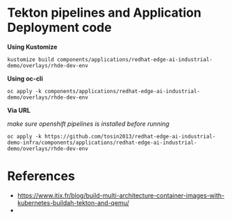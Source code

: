# Tekton pipelines and Application Deployment code


**Using Kustomize**
```
kustomize build components/applications/redhat-edge-ai-industrial-demo/overlays/rhde-dev-env 
```

**Using oc-cli**
```
oc apply -k components/applications/redhat-edge-ai-industrial-demo/overlays/rhde-dev-env
```

**Via URL**  

*make sure openshift pipelines is installed before running*

```
oc apply -k https://github.com/tosin2013/redhat-edge-ai-industrial-demo-infra/components/applications/redhat-edge-ai-industrial-demo/overlays/rhde-dev-env
```

# References
* https://www.itix.fr/blog/build-multi-architecture-container-images-with-kubernetes-buildah-tekton-and-qemu/
* 